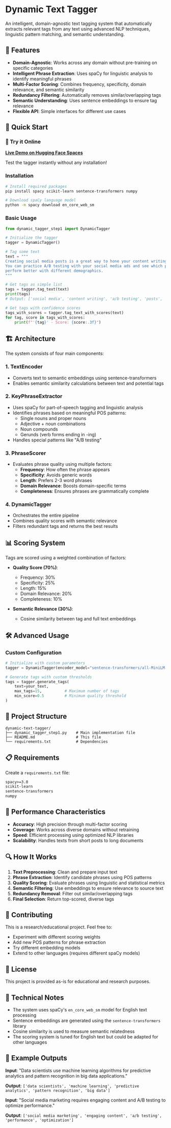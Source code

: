 # Dynamic Text Tagger

An intelligent, domain-agnostic text tagging system that automatically extracts relevant tags from any text using advanced NLP techniques, linguistic pattern matching, and semantic understanding.

## 🌟 Features

- **Domain-Agnostic**: Works across any domain without pre-training on specific categories
- **Intelligent Phrase Extraction**: Uses spaCy for linguistic analysis to identify meaningful phrases
- **Multi-Factor Scoring**: Combines frequency, specificity, domain relevance, and semantic similarity
- **Redundancy Filtering**: Automatically removes similar/overlapping tags
- **Semantic Understanding**: Uses sentence embeddings to ensure tag relevance
- **Flexible API**: Simple interfaces for different use cases

## 🚀 Quick Start

### 🤗 Try it Online

**[Live Demo on Hugging Face Spaces](https://huggingface.co/spaces/ac2607/content-tagger)**

Test the tagger instantly without any installation!

### Installation

```bash
# Install required packages
pip install spacy scikit-learn sentence-transformers numpy

# Download spaCy language model
python -m spacy download en_core_web_sm
```

### Basic Usage

```python
from dynamic_tagger_step1 import DynamicTagger

# Initialize the tagger
tagger = DynamicTagger()

# Tag some text
text = """
Creating social media posts is a great way to hone your content writing skills. 
You can practice A/B testing with your social media ads and see which posts 
perform better with different demographics.
"""

# Get tags as simple list
tags = tagger.tag_text(text)
print(tags)
# Output: ['social media', 'content writing', 'a/b testing', 'posts', 'demographics']

# Get tags with confidence scores
tags_with_scores = tagger.tag_text_with_scores(text)
for tag, score in tags_with_scores:
    print(f"'{tag}' - Score: {score:.3f}")
```

## 🏗️ Architecture

The system consists of four main components:

### 1. TextEncoder
- Converts text to semantic embeddings using sentence-transformers
- Enables semantic similarity calculations between text and potential tags

### 2. KeyPhraseExtractor
- Uses spaCy for part-of-speech tagging and linguistic analysis
- Identifies phrases based on meaningful POS patterns:
  - Single nouns and proper nouns
  - Adjective + noun combinations
  - Noun compounds
  - Gerunds (verb forms ending in -ing)
- Handles special patterns like "A/B testing"

### 3. PhraseScorer
- Evaluates phrase quality using multiple factors:
  - **Frequency**: How often the phrase appears
  - **Specificity**: Avoids generic words
  - **Length**: Prefers 2-3 word phrases
  - **Domain Relevance**: Boosts domain-specific terms
  - **Completeness**: Ensures phrases are grammatically complete

### 4. DynamicTagger
- Orchestrates the entire pipeline
- Combines quality scores with semantic relevance
- Filters redundant tags and returns the best results

## 📊 Scoring System

Tags are scored using a weighted combination of factors:

- **Quality Score (70%)**:
  - Frequency: 30%
  - Specificity: 25%
  - Length: 15%
  - Domain Relevance: 20%
  - Completeness: 10%

- **Semantic Relevance (30%)**:
  - Cosine similarity between tag and full text embeddings

## 🛠️ Advanced Usage

### Custom Configuration

```python
# Initialize with custom parameters
tagger = DynamicTagger(encoder_model="sentence-transformers/all-MiniLM-L6-v2")

# Generate tags with custom thresholds
tags = tagger.generate_tags(
    text=your_text,
    max_tags=15,          # Maximum number of tags
    min_score=0.5         # Minimum quality threshold
)
```


## 📁 Project Structure

```
dynamic-text-tagger/
├── dynamic_tagger_step1.py    # Main implementation file
├── README.md                  # This file
└── requirements.txt           # Dependencies
```

## 📋 Requirements

Create a `requirements.txt` file:

```txt
spacy>=3.0
scikit-learn
sentence-transformers
numpy
```

## 🎯 Performance Characteristics

- **Accuracy**: High precision through multi-factor scoring
- **Coverage**: Works across diverse domains without retraining
- **Speed**: Efficient processing using optimized NLP libraries
- **Scalability**: Handles texts from short posts to long documents

## 🔍 How It Works

1. **Text Preprocessing**: Clean and prepare input text
2. **Phrase Extraction**: Identify candidate phrases using POS patterns
3. **Quality Scoring**: Evaluate phrases using linguistic and statistical metrics
4. **Semantic Filtering**: Use embeddings to ensure relevance to source text
5. **Redundancy Removal**: Filter out similar/overlapping tags
6. **Final Selection**: Return top-scored, diverse tags

## 🤝 Contributing

This is a research/educational project. Feel free to:
- Experiment with different scoring weights
- Add new POS patterns for phrase extraction
- Try different embedding models
- Extend to other languages (requires different spaCy models)

## 📄 License

This project is provided as-is for educational and research purposes.

## 🔬 Technical Notes

- The system uses spaCy's `en_core_web_sm` model for English text processing
- Sentence embeddings are generated using the `sentence-transformers` library
- Cosine similarity is used to measure semantic relatedness
- The scoring system is tuned for English text but could be adapted for other languages

## 🎉 Example Outputs

**Input**: "Data scientists use machine learning algorithms for predictive analytics and pattern recognition in big data applications."

**Output**: `['data scientists', 'machine learning', 'predictive analytics', 'pattern recognition', 'big data']`

**Input**: "Social media marketing requires engaging content and A/B testing to optimize performance."

**Output**: `['social media marketing', 'engaging content', 'a/b testing', 'performance', 'optimization']`

